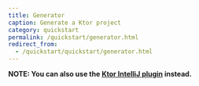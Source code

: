 ```yaml
---
title: Generator
caption: Generate a Ktor project 
category: quickstart
permalink: /quickstart/generator.html
redirect_from:
  - /quickstart/quickstart/generator.html
---
```


<!--<https://ktor.io/start>-->

**NOTE: You can also use the [Ktor IntelliJ plugin](/quickstart/quickstart/intellij-idea/plugin.html) instead.**

<div id="generator_id"></div>

<script type="text/javascript">
window.addEventListener('message', function(event) {
    //console.log(event);
    //console.log(event.data);
    if (event.data && event.data.type == "updateHash") {
        location.hash = event.data.value.replace(/^#/, '');
    }
});
document.getElementById('generator_id').innerHTML = '<iframe src="{{ site.ktor_init_tools_url }}' + location.hash.replace(/"/g, '\\"') + '" style="border:1px solid #343a40;width:100%;height:500px;"></iframe>';
</script>
